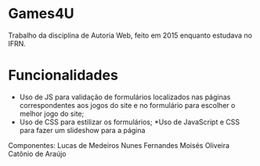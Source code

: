 # Games4U
Trabalho da disciplina de Autoria Web, feito em 2015 enquanto estudava no IFRN.

# Funcionalidades
* Uso de JS para validação de formulários localizados nas páginas correspondentes aos jogos do site e no formulário para escolher
o melhor jogo do site;
* Uso de CSS para estilizar os formulários;
*Uso de JavaScript e CSS para fazer um slideshow para a página

Componentes: Lucas de Medeiros Nunes Fernandes
			Moisés Oliveira Catônio de Araújo

